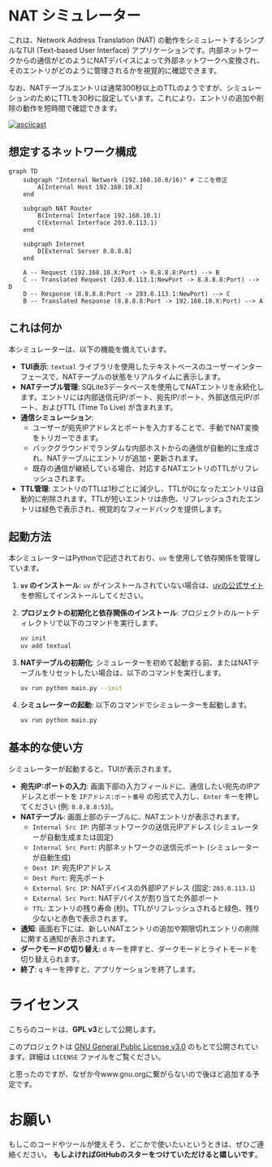# NAT シミュレーター

これは、Network Address Translation (NAT) の動作をシミュレートするシンプルなTUI (Text-based User Interface) アプリケーションです。内部ネットワークからの通信がどのようにNATデバイスによって外部ネットワークへ変換され、そのエントリがどのように管理されるかを視覚的に確認できます。

なお、NATテーブルエントリは通常300秒以上のTTLのようですが、シミュレーションのためにTTLを30秒に設定しています。これにより、エントリの追加や削除の動作を短時間で確認できます。

[![asciicast](https://asciinema.org/a/akIaiJCttzErzzHgLAJgncESy.svg)](https://asciinema.org/a/akIaiJCttzErzzHgLAJgncESy)

## 想定するネットワーク構成

```mermaid
graph TD
    subgraph "Internal Network (192.168.10.0/16)" # ここを修正
        A[Internal Host 192.168.10.X]
    end

    subgraph NAT Router
        B(Internal Interface 192.168.10.1)
        C(External Interface 203.0.113.1)
    end

    subgraph Internet
        D[External Server 8.8.8.8]
    end

    A -- Request (192.168.10.X:Port -> 8.8.8.8:Port) --> B
    C -- Translated Request (203.0.113.1:NewPort -> 8.8.8.8:Port) --> D
    D -- Response (8.8.8.8:Port -> 203.0.113.1:NewPort) --> C
    B -- Translated Response (8.8.8.8:Port -> 192.168.10.X:Port) --> A
```

## これは何か

本シミュレーターは、以下の機能を備えています。

*   **TUI表示**: `textual` ライブラリを使用したテキストベースのユーザーインターフェースで、NATテーブルの状態をリアルタイムに表示します。
*   **NATテーブル管理**: SQLite3データベースを使用してNATエントリを永続化します。エントリには内部送信元IP/ポート、宛先IP/ポート、外部送信元IP/ポート、およびTTL (Time To Live) が含まれます。
*   **通信シミュレーション**: 
    *   ユーザーが宛先IPアドレスとポートを入力することで、手動でNAT変換をトリガーできます。
    *   バックグラウンドでランダムな内部ホストからの通信が自動的に生成され、NATテーブルにエントリが追加・更新されます。
    *   既存の通信が継続している場合、対応するNATエントリのTTLがリフレッシュされます。
*   **TTL管理**: エントリのTTLは1秒ごとに減少し、TTLが0になったエントリは自動的に削除されます。TTLが短いエントリは赤色、リフレッシュされたエントリは緑色で表示され、視覚的なフィードバックを提供します。

## 起動方法

本シミュレーターはPythonで記述されており、`uv` を使用して依存関係を管理しています。

1.  **`uv` のインストール**:
    `uv` がインストールされていない場合は、[uvの公式サイト](https://docs.astral.sh/uv/) を参照してインストールしてください。

2.  **プロジェクトの初期化と依存関係のインストール**:
    プロジェクトのルートディレクトリで以下のコマンドを実行します。

    ```bash
    uv init
    uv add textual
    ```

3.  **NATテーブルの初期化**:
    シミュレーターを初めて起動する前、またはNATテーブルをリセットしたい場合は、以下のコマンドを実行します。

    ```bash
    uv run python main.py --init
    ```

4.  **シミュレーターの起動**:
    以下のコマンドでシミュレーターを起動します。

    ```bash
    uv run python main.py
    ```

## 基本的な使い方

シミュレーターが起動すると、TUIが表示されます。

*   **宛先IP:ポートの入力**: 画面下部の入力フィールドに、通信したい宛先のIPアドレスとポートを `IPアドレス:ポート番号` の形式で入力し、`Enter` キーを押してください (例: `8.8.8.8:53`)。
*   **NATテーブル**: 画面上部のテーブルに、NATエントリが表示されます。
    *   `Internal Src IP`: 内部ネットワークの送信元IPアドレス (シミュレーターが自動生成または固定)
    *   `Internal Src Port`: 内部ネットワークの送信元ポート (シミュレーターが自動生成)
    *   `Dest IP`: 宛先IPアドレス
    *   `Dest Port`: 宛先ポート
    *   `External Src IP`: NATデバイスの外部IPアドレス (固定: `203.0.113.1`)
    *   `External Src Port`: NATデバイスが割り当てた外部ポート
    *   `TTL`: エントリの残り寿命 (秒)。TTLがリフレッシュされると緑色、残り少ないと赤色で表示されます。
*   **通知**: 画面右下には、新しいNATエントリの追加や期限切れエントリの削除に関する通知が表示されます。
*   **ダークモードの切り替え**: `d` キーを押すと、ダークモードとライトモードを切り替えられます。
*   **終了**: `q` キーを押すと、アプリケーションを終了します。

# ライセンス

こちらのコードは、**GPL v3**として公開します。

このプロジェクトは [GNU General Public License v3.0](https://www.gnu.org/licenses/gpl-3.0.html) のもとで公開されています。詳細は `LICENSE` ファイルをご覧ください。

と思ったのですが、なぜか今www.gnu.orgに繋がらないので後ほど追加する予定です。

# お願い

もしこのコードやツールが使えそう、どこかで使いたいというときは、ぜひご連絡ください。 **もしよければGitHubのスターをつけていただけると嬉しいです**。
